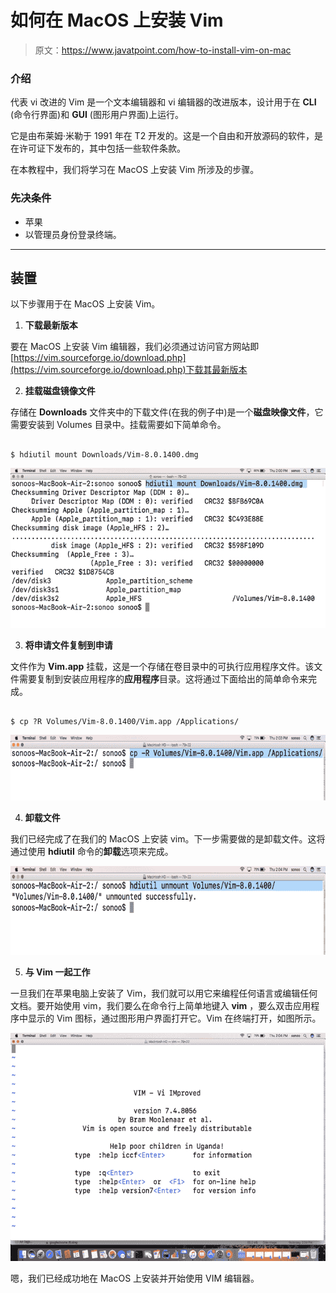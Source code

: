 # 如何在 MacOS 上安装 Vim

> 原文：<https://www.javatpoint.com/how-to-install-vim-on-mac>

### 介绍

代表 vi 改进的 Vim 是一个文本编辑器和 vi 编辑器的改进版本，设计用于在 **CLI** (命令行界面)和 **GUI** (图形用户界面)上运行。

它是由布莱姆·米勒于 1991 年在 T2 开发的。这是一个自由和开放源码的软件，是在许可证下发布的，其中包括一些软件条款。

在本教程中，我们将学习在 MacOS 上安装 Vim 所涉及的步骤。

### 先决条件

*   苹果
*   以管理员身份登录终端。

* * *

## 装置

以下步骤用于在 MacOS 上安装 Vim。

1) **下载最新版本**

要在 MacOS 上安装 Vim 编辑器，我们必须通过访问官方网站即[https://vim.sourceforge.io/download.php](https://vim.sourceforge.io/download.php)下载其最新版本

2) **挂载磁盘镜像文件**

存储在 **Downloads** 文件夹中的下载文件(在我的例子中)是一个**磁盘映像文件**，它需要安装到 Volumes 目录中。挂载需要如下简单命令。

```

$ hdiutil mount Downloads/Vim-8.0.1400.dmg 

```

![Macos VIM 1](img/2dbae2a2db5eb95bd85fbbcc152aa2ef.png)

3) **将申请文件复制到申请**

文件作为 **Vim.app** 挂载，这是一个存储在卷目录中的可执行应用程序文件。该文件需要复制到安装应用程序的**应用程序**目录。这将通过下面给出的简单命令来完成。

```

$ cp ?R Volumes/Vim-8.0.1400/Vim.app /Applications/

```

![Macos VIM 2](img/0a4ba15769e1bb9b31caf5ecdd90aca5.png)

4) **卸载文件**

我们已经完成了在我们的 MacOS 上安装 vim。下一步需要做的是卸载文件。这将通过使用 **hdiutil** 命令的**卸载**选项来完成。

![Macos VIM 3](img/8d875c824a9aa8961ea3284e3d9b7486.png)

5) **与 Vim 一起工作**

一旦我们在苹果电脑上安装了 Vim，我们就可以用它来编程任何语言或编辑任何文档。要开始使用 vim，我们要么在命令行上简单地键入 **vim** ，要么双击应用程序中显示的 Vim 图标，通过图形用户界面打开它。Vim 在终端打开，如图所示。

![Macos VIM 4](img/969d651a63e04eb190a0f3af98715c77.png)

嗯，我们已经成功地在 MacOS 上安装并开始使用 VIM 编辑器。